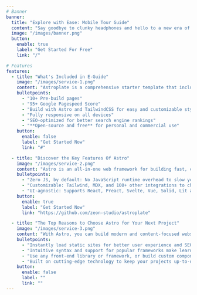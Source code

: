 ```yaml
---
# Banner
banner:
  title: "Explore with Ease: Mobile Tour Guide"
  content: "Say goodbye to clunky headphones and hello to a new era of touring. Our app connects you to your tour guide's voice, ensuring you never miss a fascinating detail."
  image: "/images/banner.png"
  button:
    enable: true
    label: "Get Started For Free"
    link: "/"

# Features
features:
  - title: "What's Included in E-Guide"
    image: "/images/service-1.png"
    content: "Astroplate is a comprehensive starter template that includes everything you need to get started with your Astro project. What's Included in Astroplate"
    bulletpoints:
      - "10+ Pre-build pages"
      - "95+ Google Pagespeed Score"
      - "Build with Astro and TailwindCSS for easy and customizable styling"
      - "Fully responsive on all devices"
      - "SEO-optimized for better search engine rankings"
      - "**Open-source and free** for personal and commercial use"
    button:
      enable: false
      label: "Get Started Now"
      link: "#"

  - title: "Discover the Key Features Of Astro"
    image: "/images/service-2.png"
    content: "Astro is an all-in-one web framework for building fast, content-focused websites. It offers a range of exciting features for developers and website creators. Some of the key features are:"
    bulletpoints:
      - "Zero JS, by default: No JavaScript runtime overhead to slow you down."
      - "Customizable: Tailwind, MDX, and 100+ other integrations to choose from."
      - "UI-agnostic: Supports React, Preact, Svelte, Vue, Solid, Lit and more."
    button:
      enable: true
      label: "Get Started Now"
      link: "https://github.com/zeon-studio/astroplate"

  - title: "The Top Reasons to Choose Astro for Your Next Project"
    image: "/images/service-3.png"
    content: "With Astro, you can build modern and content-focused websites without sacrificing performance or ease of use."
    bulletpoints:
      - "Instantly load static sites for better user experience and SEO."
      - "Intuitive syntax and support for popular frameworks make learning and using Astro a breeze."
      - "Use any front-end library or framework, or build custom components, for any project size."
      - "Built on cutting-edge technology to keep your projects up-to-date with the latest web standards."
    button:
      enable: false
      label: ""
      link: ""
---
```

